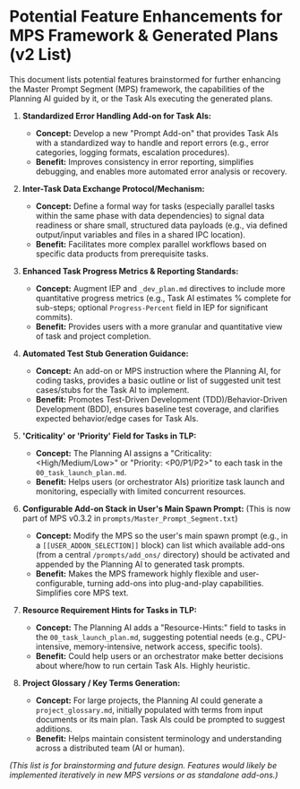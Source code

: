# Potential Feature Enhancements for MPS Framework & Generated Plans (v2 List)

This document lists potential features brainstormed for further enhancing the Master Prompt Segment (MPS) framework, the capabilities of the Planning AI guided by it, or the Task AIs executing the generated plans.

1.  **Standardized Error Handling Add-on for Task AIs:**
    *   **Concept:** Develop a new "Prompt Add-on" that provides Task AIs with a standardized way to handle and report errors (e.g., error categories, logging formats, escalation procedures).
    *   **Benefit:** Improves consistency in error reporting, simplifies debugging, and enables more automated error analysis or recovery.

2.  **Inter-Task Data Exchange Protocol/Mechanism:**
    *   **Concept:** Define a formal way for tasks (especially parallel tasks within the same phase with data dependencies) to signal data readiness or share small, structured data payloads (e.g., via defined output/input variables and files in a shared IPC location).
    *   **Benefit:** Facilitates more complex parallel workflows based on specific data products from prerequisite tasks.

3.  **Enhanced Task Progress Metrics & Reporting Standards:**
    *   **Concept:** Augment IEP and `_dev_plan.md` directives to include more quantitative progress metrics (e.g., Task AI estimates % complete for sub-steps; optional `Progress-Percent` field in IEP for significant commits).
    *   **Benefit:** Provides users with a more granular and quantitative view of task and project completion.

4.  **Automated Test Stub Generation Guidance:**
    *   **Concept:** An add-on or MPS instruction where the Planning AI, for coding tasks, provides a basic outline or list of suggested unit test cases/stubs for the Task AI to implement.
    *   **Benefit:** Promotes Test-Driven Development (TDD)/Behavior-Driven Development (BDD), ensures baseline test coverage, and clarifies expected behavior/edge cases for Task AIs.

5.  **'Criticality' or 'Priority' Field for Tasks in TLP:**
    *   **Concept:** The Planning AI assigns a "Criticality: <High/Medium/Low>" or "Priority: <P0/P1/P2>" to each task in the `00_task_launch_plan.md`.
    *   **Benefit:** Helps users (or orchestrator AIs) prioritize task launch and monitoring, especially with limited concurrent resources.

6.  **Configurable Add-on Stack in User's Main Spawn Prompt:** (This is now part of MPS v0.3.2 in `prompts/Master_Prompt_Segment.txt`)
    *   **Concept:** Modify the MPS so the user's main spawn prompt (e.g., in a `[[USER_ADDON_SELECTION]]` block) can list which available add-ons (from a central `/prompts/add_ons/` directory) should be activated and appended by the Planning AI to generated task prompts.
    *   **Benefit:** Makes the MPS framework highly flexible and user-configurable, turning add-ons into plug-and-play capabilities. Simplifies core MPS text.

7.  **Resource Requirement Hints for Tasks in TLP:**
    *   **Concept:** The Planning AI adds a "Resource-Hints:" field to tasks in the `00_task_launch_plan.md`, suggesting potential needs (e.g., CPU-intensive, memory-intensive, network access, specific tools).
    *   **Benefit:** Could help users or an orchestrator make better decisions about where/how to run certain Task AIs. Highly heuristic.

8.  **Project Glossary / Key Terms Generation:**
    *   **Concept:** For large projects, the Planning AI could generate a `project_glossary.md`, initially populated with terms from input documents or its main plan. Task AIs could be prompted to suggest additions.
    *   **Benefit:** Helps maintain consistent terminology and understanding across a distributed team (AI or human).

*(This list is for brainstorming and future design. Features would likely be implemented iteratively in new MPS versions or as standalone add-ons.)*
